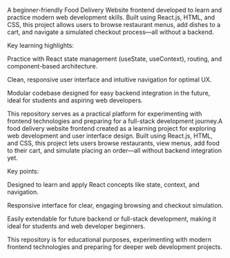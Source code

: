 A beginner-friendly Food Delivery Website frontend developed to learn and practice modern web development skills. Built using React.js, HTML, and CSS, this project allows users to browse restaurant menus, add dishes to a cart, and navigate a simulated checkout process—all without a backend.

Key learning highlights:

Practice with React state management (useState, useContext), routing, and component-based architecture.

Clean, responsive user interface and intuitive navigation for optimal UX.

Modular codebase designed for easy backend integration in the future, ideal for students and aspiring web developers.

This repository serves as a practical platform for experimenting with frontend technologies and preparing for a full-stack development journey.A food delivery website frontend created as a learning project for exploring web development and user interface design. Built using React.js, HTML, and CSS, this project lets users browse restaurants, view menus, add food to their cart, and simulate placing an order—all without backend integration yet.

Key points:

Designed to learn and apply React concepts like state, context, and navigation.

Responsive interface for clear, engaging browsing and checkout simulation.

Easily extendable for future backend or full-stack development, making it ideal for students and web developer beginners.

This repository is for educational purposes, experimenting with modern frontend technologies and preparing for deeper web development projects.

